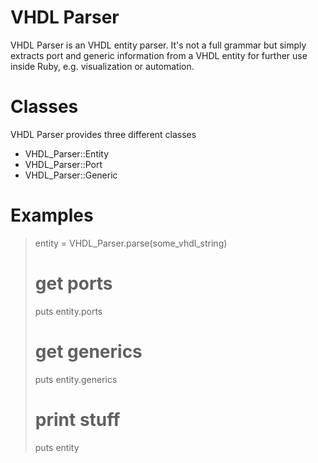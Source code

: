 VHDL Parser
===========

VHDL Parser is an VHDL entity parser. It's not a full grammar but simply
extracts port and generic information from a VHDL entity for further use
inside Ruby, e.g. visualization or automation.

Classes
=======
VHDL Parser provides three different classes 

* VHDL\_Parser::Entity
* VHDL\_Parser::Port
* VHDL\_Parser::Generic


Examples
========
> entity = VHDL\_Parser.parse(some\_vhdl\_string)
> # get ports
> puts entity.ports
> # get generics
> puts entity.generics
> # print stuff
> puts entity

